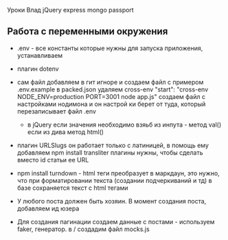 Уроки Влад
jQuery express mongo passport

## Работа с переменными окружения

- .env - все константы которые нужны для запуска приложения, устанавливаем
- плагин dotenv
- сам файл добавляем в гит игноре и создаем файл с примером .env.example
  в packed.json удаляем cross-env "start": "cross-env NODE_ENV=production PORT=3001 node app.js"
  создаем файл с настройками нодимона и он настрой ки берет от туда, который перезаписывает файл .env

  - в jQuery если значения необходимо взяьб из инпута - метод val()
    если из дива метод html()

- плагин URLSlugs он работает только с латиницей, в помощь ему добавляем npm install transliter плагины нужны, чтобы сделать вместо id статьи ее URL

- npm install turndown - html теги преобразует в маркдаун, это нужно, что при форматировании текста (создании подчеркиваний и тд) в базе сохраняется текст с html тегами
- У любого поста должен быть хозяин. В момент создания поста, добавляем ид юзера

- Для создания пагинации создаем данные с постами - используем faker, генератор. в / создадим файл mocks.js
